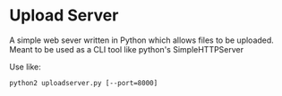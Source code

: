 Upload Server
=============

A simple web sever written in Python which allows files to be uploaded. Meant to
be used as a CLI tool like python's SimpleHTTPServer

Use like:

    python2 uploadserver.py [--port=8000]
